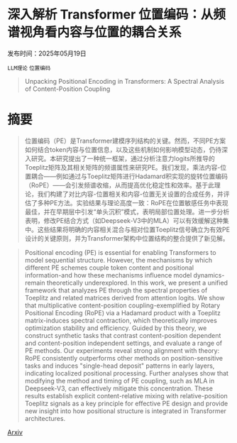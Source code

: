 # 深入解析 Transformer 位置编码：从频谱视角看内容与位置的耦合关系

发布时间：2025年05月19日

`LLM理论` `位置编码`

> Unpacking Positional Encoding in Transformers: A Spectral Analysis of Content-Position Coupling

# 摘要

> 位置编码（PE）是Transformer建模序列结构的关键。然而，不同PE方案如何结合token内容与位置信息，以及这些机制如何影响模型动态，仍待深入研究。本研究提出了一种统一框架，通过分析注意力logits所推导的Toeplitz矩阵及其相关矩阵的频谱属性来研究PE。我们发现，乘法内容-位置耦合——例如通过与Toeplitz矩阵进行Hadamard积实现的旋转位置编码（RoPE）——会引发频谱收缩，从而提高优化稳定性和效率。基于此理论，我们构建了对比内容-位置相关和内容-位置无关设置的合成任务，并评估了多种PE方法。实验结果与理论高度一致：RoPE在位置敏感任务中表现最佳，并在早期层中引发“单头沉积”模式，表明局部位置处理。进一步分析表明，修改PE结合方式（如Deepseek-V3中的MLA）可以有效缓解这种集中。这些结果将明确的内容相关混合与相对位置Toeplitz信号确立为有效PE设计的关键原则，并为Transformer架构中位置结构的整合提供了新见解。


> Positional encoding (PE) is essential for enabling Transformers to model sequential structure. However, the mechanisms by which different PE schemes couple token content and positional information-and how these mechanisms influence model dynamics-remain theoretically underexplored. In this work, we present a unified framework that analyzes PE through the spectral properties of Toeplitz and related matrices derived from attention logits. We show that multiplicative content-position coupling-exemplified by Rotary Positional Encoding (RoPE) via a Hadamard product with a Toeplitz matrix-induces spectral contraction, which theoretically improves optimization stability and efficiency. Guided by this theory, we construct synthetic tasks that contrast content-position dependent and content-position independent settings, and evaluate a range of PE methods. Our experiments reveal strong alignment with theory: RoPE consistently outperforms other methods on position-sensitive tasks and induces "single-head deposit" patterns in early layers, indicating localized positional processing. Further analyses show that modifying the method and timing of PE coupling, such as MLA in Deepseek-V3, can effectively mitigate this concentration. These results establish explicit content-relative mixing with relative-position Toeplitz signals as a key principle for effective PE design and provide new insight into how positional structure is integrated in Transformer architectures.

[Arxiv](https://arxiv.org/abs/2505.13027)
